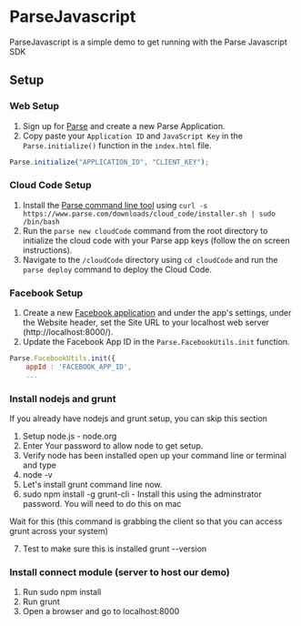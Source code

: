 ParseJavascript
===============

ParseJavascript is a simple demo to get running with the Parse Javascript SDK

## Setup

### Web Setup
1. Sign up for [Parse](https://parse.com/#signup) and create a new Parse Application.
2. Copy paste your `Application ID` and `JavaScript Key` in the `Parse.initialize()` function in the `index.html` file.

```js
Parse.initialize("APPLICATION_ID", "CLIENT_KEY");
```

### Cloud Code Setup
1. Install the [Parse command line tool](https://parse.com/docs/cloud_code_guide#started) using `curl -s https://www.parse.com/downloads/cloud_code/installer.sh | sudo /bin/bash`
2. Run the `parse new cloudCode` command from the root directory to initialize the cloud code with your Parse app keys (follow the on screen instructions).
3. Navigate to the `/cloudCode` directory using `cd cloudCode` and run the `parse deploy` command to deploy the Cloud Code.

### Facebook Setup
1. Create a new [Facebook application](https://developers.facebook.com/apps) and under the app's settings, under the Website header, set the  Site URL to your localhost web server (http://localhost:8000/).
2. Update the Facebook App ID in the `Parse.FacebookUtils.init` function.

```js
Parse.FacebookUtils.init({
    appId : 'FACEBOOK_APP_ID',
    ...
```
### Install nodejs and grunt
If you already have nodejs and grunt setup, you can skip this section
1. Setup node.js - node.org
2. Enter Your password to allow node to get setup.
3. Verify node has been installed open up your command line or terminal and type
4. node -v
5. Let's install grunt command line now.
6. sudo npm install -g grunt-cli  - Install this using the adminstrator password. You will need to do this on mac

Wait for this (this command is grabbing the client so that you can access grunt across your system)

7. Test to make sure this is installed
grunt --version
### Install connect module (server to host our demo)
1. Run sudo npm install
2. Run grunt
3. Open a browser and go to localhost:8000


